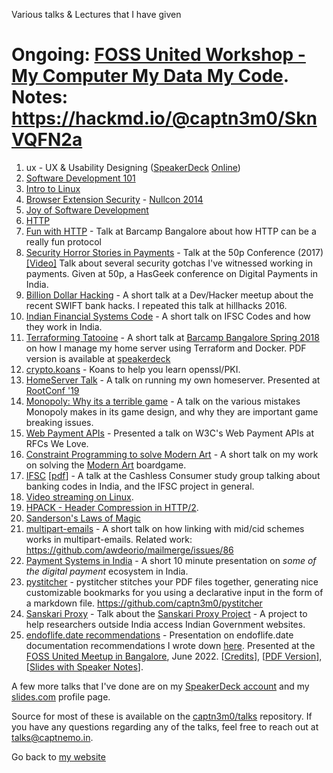 Various talks & Lectures that I have given

# Ongoing: [FOSS United Workshop - My Computer My Data My Code](https://slides.com/captn3m0/data-liberation/). Notes: https://hackmd.io/@captn3m0/SknVQFN2a

1.  ux - UX & Usability Designing
    ([SpeakerDeck](https://speakerdeck.com/u/captn3m0/p/ux-and-usability-designing)
    [Online](https://captnemo.in/talks/ux/ "Made via Reveal.js"))
2.  [Software Development 101](https://speakerdeck.com/u/captn3m0/p/software-development-101 "Internal talk at SDSLabs")
3.  [Intro to Linux](https://speakerdeck.com/captn3m0/linux-user-group-intro-meet-august-2013 "A very basic intro to linux")
4.  [Browser Extension Security](https://speakerdeck.com/captn3m0/browser-extension-security) -
    [Nullcon 2014](https://github.com/captn3m0/nullcon2014 "Source code and more details")
5.  [Joy of Software Development](https://captnemo.in/talks/josd/ "Open lecture about getting started with Software Development")
6.  [HTTP](https://speakerdeck.com/captn3m0/http-an-insight-into-the-worlds-most-used-protocol "Internal talk at SDSLabs")
7.  [Fun with HTTP](http://slides.com/captn3m0/fun-with-http) - Talk at Barcamp
    Bangalore about how HTTP can be a really fun protocol
8.  [Security Horror Stories in Payments](https://speakerdeck.com/captn3m0/security-horror-stories-in-payments) -
    Talk at the 50p Conference (2017)
    [[Video]](https://www.youtube.com/watch?v=_M-cftlhYKI) Talk about several
    security gotchas I've witnessed working in payments. Given at 50p, a HasGeek
    conference on Digital Payments in India.
9.  [Billion Dollar Hacking](https://speakerdeck.com/captn3m0/billion-dollar-hacking) -
    A short talk at a Dev/Hacker meetup about the recent SWIFT bank hacks. I
    repeated this talk at hillhacks 2016.
10. [Indian Financial Systems Code](http://slides.com/captn3m0/indian-financial-systems-code#/) -
    A short talk on IFSC Codes and how they work in India.
11. [Terraforming Tatooine](https://www.beautiful.ai/deck/-L4w5j_sJ9XkKnzf1OXt) -
    A short talk at
    [Barcamp Bangalore Spring 2018](https://barcampbangalore.com/bcb/bcb-spring-2018/terraform-docker-nemo)
    on how I manage my home server using Terraform and Docker. PDF version is
    available at
    [speakerdeck](https://speakerdeck.com/captn3m0/terraforming-tatooine)
12. [crypto.koans](/talks/crypto.koans/) - Koans to help you learn openssl/PKI.
13. [HomeServer Talk](/talks/hs/) - A talk on running my own homeserver.
    Presented at [RootConf '19](https://rootconf.in)
14. [Monopoly: Why its a terrible game](https://slides.com/captn3m0/monopoly) -
    A talk on the various mistakes Monopoly makes in its game design, and why
    they are important game breaking issues.
15. [Web Payment APIs](/talks/webpayments/) - Presented a talk on W3C's Web
    Payment APIs at RFCs We Love.
16. [Constraint Programming to solve Modern Art](https://docs.google.com/presentation/d/1d4C3kDONasnhOCVLpz8RDQpEH-7haG7pRJnc9E3njL4/edit?usp=sharing) -
    A short talk on my work on solving the
    [Modern Art](https://github.captnemo.in/modernart) boardgame.
17. [IFSC](/ifsc/) [[pdf](ifsc.pdf)] - A talk at the Cashless Consumer study
    group talking about banking codes in India, and the IFSC project in general.
18. [Video streaming on Linux](/talks/v4l.html).
19. [HPACK - Header Compression in HTTP/2](/talks/hpack/).
20. [Sanderson's Laws of Magic](https://docs.google.com/presentation/d/1SNEEh2_i93V64Fnzg8_05vOGjJMSuagX8IyrLt-5xXk/present)
21. [multipart-emails](/talks/email-protocols/) - A short talk on how linking
    with mid/cid schemes works in multipart-emails. Related work:
    https://github.com/awdeorio/mailmerge/issues/86
22. [Payment Systems in India](/talks/payments-systems-in-india/) - A short 10
    minute presentation on _some of the digital payment_ ecosystem in India.
23. [pystitcher](/talks/pystitcher) - pystitcher stitches your PDF files
    together, generating nice customizable bookmarks for you using a declarative
    input in the form of a markdown file. https://github.com/captn3m0/pystitcher
24. [Sanskari Proxy](sanskari-proxy.pdf) - Talk about the
    [Sanskari Proxy Project](https://github.com/captn3m0/sanskari-proxy) - A
    project to help researchers outside India access Indian Government websites.
25. [endoflife.date recommendations](https://speakerdeck.com/captn3m0/endoflife-dot-date-recommendations) - Presentation on endoflife.date documentation recommendations I wrote down [here](https://endoflife.date/recommendations). Presented at the [FOSS United Meetup in Bangalore](https://forum.fossunited.org/t/june-2022-foss-meetup/1070/4), June 2022. [[Credits](/talks/credits/eol-talk.html)], [[PDF Version](/talks/eol-recommendations.pdf)], [[Slides with Speaker Notes](https://docs.google.com/presentation/d/10qpSY3CYK83omwoGsbPz1VzCgVCG2e6_XPiN24BqxtM)].

A few more talks that I've done are on my
[SpeakerDeck account](https://speakerdeck.com/captn3m0) and my
[slides.com](https://slides.com/captn3m0/) profile page.

Source for most of these is available on the
[captn3m0/talks](https://github.com/captn3m0/talks) repository. If you have any
questions regarding any of the talks, feel free to reach out at
<talks@captnemo.in>.

Go back to [my website](https://captnemo.in)

